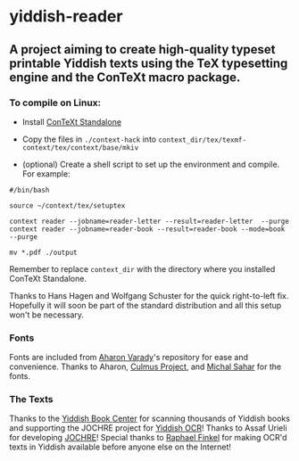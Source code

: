 # yiddish-reader
## A project aiming to create high-quality typeset printable Yiddish texts using the TeX typesetting engine and the ConTeXt macro package.


### To compile on Linux:
- Install [ConTeXt Standalone](https://www.contextgarden.net/ConTeXt_Standalone)

- Copy the files in `./context-hack` into `context_dir/tex/texmf-context/tex/context/base/mkiv`

- (optional) Create a shell script to set up the environment and compile. For example:

```
#/bin/bash

source ~/context/tex/setuptex

context reader --jobname=reader-letter --result=reader-letter  --purge
context reader --jobname=reader-book --result=reader-book --mode=book --purge

mv *.pdf ./output
```

Remember to replace `context_dir` with the directory where you installed ConTeXt Standalone.

Thanks to Hans Hagen and Wolfgang Schuster for the quick right-to-left fix. Hopefully it will soon be part of the standard distribution and all this setup won't be necessary.

### Fonts
Fonts are included from [Aharon Varady](https://github.com/aharonium/fonts)'s repository for ease and convenience. Thanks to Aharon, [Culmus Project](http://culmus.sourceforge.net/), and [Michal Sahar](https://github.com/MichalSahar) for the fonts.

### The Texts
Thanks to the [Yiddish Book Center](https://www.yiddishbookcenter.org/) for scanning thousands of Yiddish books and supporting the JOCHRE project for [Yiddish OCR](https://ocr.yiddishbookcenter.org/)!
Thanks to Assaf Urieli for developing [JOCHRE](https://github.com/urieli/jochre)!
Special thanks to [Raphael Finkel](http://www.cs.uky.edu/~raphael/) for making OCR'd texts in Yiddish available before anyone else on the Internet!

